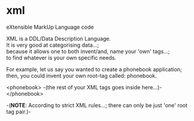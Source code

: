 # xml
eXtensible MarkUp Language code

XML is a DDL/Data Description Language.  
It is very good at categorising data...;  
because it allows one to both invent/and, name your 'own' tags...;  
to find whatever is your own specific needs.  

For example, let us say you wanted to create a phonebook application;  
then, you could invent your own root-tag called: phonebook.  

&lt;phonebook&gt;
-(the rest of your XML tags goes inside here...)-
&lt;/phonebook&gt;

-(**NOTE**: According to strict XML rules...; there can only be just 'one' root tag pair.)-  
